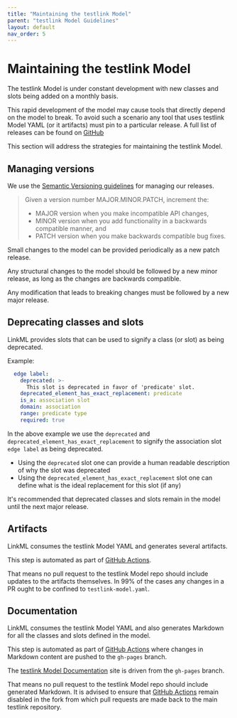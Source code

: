 ```yaml
---
title: "Maintaining the testlink Model"
parent: "testlink Model Guidelines"
layout: default
nav_order: 5
---
```


# Maintaining the testlink Model

The testlink Model is under constant development with new classes and slots being added on a monthly basis.

This rapid development of the model may cause tools that directly depend on the model to break. To avoid such a scenario any tool that uses testlink Model YAML (or it artifacts) must pin to a particular release. A full list of releases can be found on [GitHub](https://github.com/testlink/testlink-model/releases)


This section will address the strategies for maintaining the testlink Model.


## Managing versions

We use the [Semantic Versioning guidelines](https://semver.org/) for managing our releases.

> Given a version number MAJOR.MINOR.PATCH, increment the:
> - MAJOR version when you make incompatible API changes,
> - MINOR version when you add functionality in a backwards compatible manner, and
> - PATCH version when you make backwards compatible bug fixes.


Small changes to the model can be provided periodically as a new patch release. 

Any structural changes to the model should be followed by a new minor release, as long as the changes are backwards compatible.

Any modification that leads to breaking changes must be followed by a new major release.


## Deprecating classes and slots

LinkML provides slots that can be used to signify a class (or slot) as being deprecated.

Example:
```yaml
  edge label:
    deprecated: >-
      This slot is deprecated in favor of 'predicate' slot.
    deprecated_element_has_exact_replacement: predicate
    is_a: association slot
    domain: association
    range: predicate type
    required: true
```

In the above example we use the `deprecated` and `deprecated_element_has_exact_replacement` to signify the association slot `edge label` as being deprecated.
- Using the `deprecated` slot one can provide a human readable description of why the slot was deprecated
- Using the `deprecated_element_has_exact_replacement` slot one can define what is the ideal replacement for this slot (if any)

It's recommended that deprecated classes and slots remain in the model until the next major release.


## Artifacts

LinkML consumes the testlink Model YAML and generates several artifacts.

This step is automated as part of [GitHub Actions](https://github.com/testlink/testlink-model/actions). 

That means no pull request to the testlink Model repo should include updates to the artifacts themselves. In 99% of the cases any changes in a PR ought to be confined to `testlink-model.yaml`.


## Documentation

LinkML consumes the testlink Model YAML and also generates Markdown for all the classes and slots defined in the model.

This step is automated as part of [GitHub Actions](https://github.com/testlink/testlink-model/actions) where changes in Markdown content are pushed to the `gh-pages` branch. 

The [testlink Model Documentation](https://csolink.github.io/testlink-model/) site is driven from the `gh-pages` branch.

That means no pull request to the testlink Model repo should include generated Markdown. It is advised to ensure that [GitHub Actions](https://github.com/testlink/testlink-model/actions) remain disabled in the fork from which pull requests are made back to the main testlink repository.

